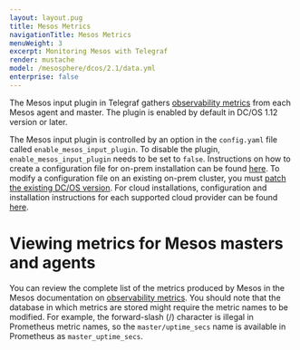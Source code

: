 ```yaml
---
layout: layout.pug
title: Mesos Metrics
navigationTitle: Mesos Metrics
menuWeight: 3
excerpt: Monitoring Mesos with Telegraf
render: mustache
model: /mesosphere/dcos/2.1/data.yml
enterprise: false
---
```


The Mesos input plugin in Telegraf gathers [observability metrics](http://mesos.apache.org/documentation/latest/monitoring/) from each Mesos agent and master. The plugin is enabled by default in DC/OS 1.12 version or later.

The Mesos input plugin is controlled by an option in the `config.yaml` file called `enable_mesos_input_plugin`. To disable the plugin, `enable_mesos_input_plugin` needs to be set to `false`. Instructions on how to create a configuration file for on-prem installation can be found [here](/mesosphere/dcos/2.1/installing/production/deploying-dcos/installation/#create-a-configuration-file). To modify a configuration file on an existing on-prem cluster, you must [patch the existing DC/OS version](/mesosphere/dcos/2.1/installing/production/patching/#modifying-dcos-configuration). For cloud installations, configuration and installation instructions for each supported cloud provider can be found [here](/mesosphere/dcos/2.1/installing/evaluation/).

# Viewing metrics for Mesos masters and agents
 
You can review the complete list of the metrics produced by Mesos in the Mesos documentation on [observability metrics](http://mesos.apache.org/documentation/latest/monitoring/). You should note that the database in which metrics are stored might require the metric names to be modified. For example, the forward-slash (/) character is illegal in Prometheus metric names, so the `master/uptime_secs` name is available in Prometheus as `master_uptime_secs`. 
